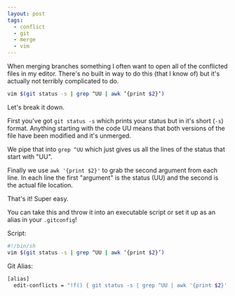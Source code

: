 ```yaml
---
layout: post
tags:
  - conflict
  - git
  - merge
  - vim
---
```


When merging branches something I often want to open all of the conflicted
files in my editor. There's no built in way to do this (that I know of) but
it's actually not terribly complicated to do.

```bash
vim $(git status -s | grep ^UU | awk ‘{print $2}’)
```

Let's break it down.

First you've got `git status -s` which prints your status but in it's short
(`-s`) format. Anything starting with the code UU means that both versions of
the file have been modified and it's unmerged.

We pipe that into `grep ^UU` which just gives us all the lines of the status
that start with "UU".

Finally we use `awk '{print $2}'` to grab the second argument from each line.
In each line the first "argument" is the status (UU) and the second is the
actual file location.

That's it! Super easy.

You can take this and throw it into an executable script or set it up as an
alias in your `.gitconfig`!

Script:

```bash
#!/bin/sh
vim $(git status -s | grep ^UU | awk ‘{print $2}’)
```

Git Alias:

```bash
[alias]
  edit-conflicts = "!f() { git status -s | grep ^UU | awk '{print $2}' ; }; vim `f`"
```

